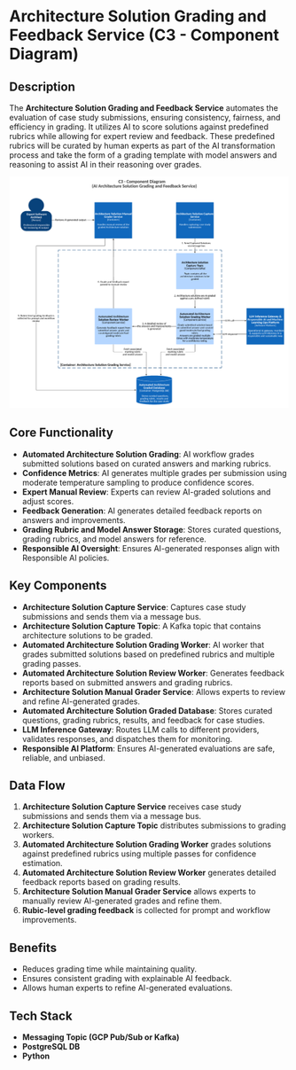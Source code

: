 # **Architecture Solution Grading and Feedback Service (C3 - Component Diagram)**

## **Description**

The **Architecture Solution Grading and Feedback Service** automates the evaluation of case study submissions, ensuring consistency, fairness, and efficiency in grading. It utilizes AI to score solutions against predefined rubrics while allowing for expert review and feedback. These predefined rubrics will be curated by human experts as part of the AI transformation process and take the form of a grading template with model answers and reasoning to assist AI in their reasoning over grades.

![Architecture Solution Grading and Feedback Service](../../images/architecture/c3-component-ai-architecture-solution-grading-and-feedback-service.png)

## **Core Functionality**

- **Automated Architecture Solution Grading**: AI workflow grades submitted solutions based on curated answers and marking rubrics.
- **Confidence Metrics**: AI generates multiple grades per submission using moderate temperature sampling to produce confidence scores.
- **Expert Manual Review**: Experts can review AI-graded solutions and adjust scores.
- **Feedback Generation**: AI generates detailed feedback reports on answers and improvements.
- **Grading Rubric and Model Answer Storage**: Stores curated questions, grading rubrics, and model answers for reference.
- **Responsible AI Oversight**: Ensures AI-generated responses align with Responsible AI policies.

## **Key Components**

- **Architecture Solution Capture Service**: Captures case study submissions and sends them via a message bus.
- **Architecture Solution Capture Topic**: A Kafka topic that contains architecture solutions to be graded.
- **Automated Architecture Solution Grading Worker**: AI worker that grades submitted solutions based on predefined rubrics and multiple grading passes.
- **Automated Architecture Solution Review Worker**: Generates feedback reports based on submitted answers and grading rubrics.
- **Architecture Solution Manual Grader Service**: Allows experts to review and refine AI-generated grades.
- **Automated Architecture Solution Graded Database**: Stores curated questions, grading rubrics, results, and feedback for case studies.
- **LLM Inference Gateway**: Routes LLM calls to different providers, validates responses, and dispatches them for monitoring.
- **Responsible AI Platform**: Ensures AI-generated evaluations are safe, reliable, and unbiased.

## **Data Flow**

1. **Architecture Solution Capture Service** receives case study submissions and sends them via a message bus.
2. **Architecture Solution Capture Topic** distributes submissions to grading workers.
3. **Automated Architecture Solution Grading Worker** grades solutions against predefined rubrics using multiple passes for confidence estimation.
4. **Automated Architecture Solution Review Worker** generates detailed feedback reports based on grading results.
5. **Architecture Solution Manual Grader Service** allows experts to manually review AI-generated grades and refine them.
6. **Rubic-level grading feedback** is collected for prompt and workflow improvements.

## **Benefits**

- Reduces grading time while maintaining quality.
- Ensures consistent grading with explainable AI feedback.
- Allows human experts to refine AI-generated evaluations.

## **Tech Stack**

- **Messaging Topic (GCP Pub/Sub or Kafka)**
- **PostgreSQL DB**
- **Python**
